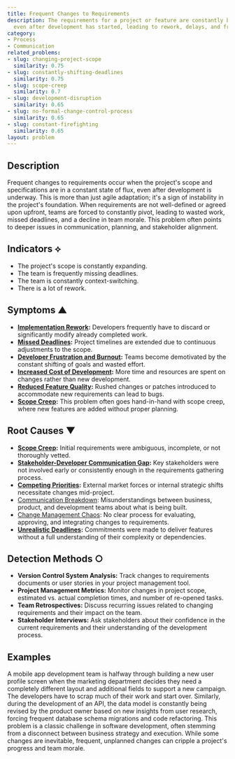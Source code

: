 ```yaml
---
title: Frequent Changes to Requirements
description: The requirements for a project or feature are constantly being updated,
  even after development has started, leading to rework, delays, and frustration.
category:
- Process
- Communication
related_problems:
- slug: changing-project-scope
  similarity: 0.75
- slug: constantly-shifting-deadlines
  similarity: 0.75
- slug: scope-creep
  similarity: 0.7
- slug: development-disruption
  similarity: 0.65
- slug: no-formal-change-control-process
  similarity: 0.65
- slug: constant-firefighting
  similarity: 0.65
layout: problem
---
```


## Description
Frequent changes to requirements occur when the project's scope and specifications are in a constant state of flux, even after development is underway. This is more than just agile adaptation; it's a sign of instability in the project's foundation. When requirements are not well-defined or agreed upon upfront, teams are forced to constantly pivot, leading to wasted work, missed deadlines, and a decline in team morale. This problem often points to deeper issues in communication, planning, and stakeholder alignment.

## Indicators ⟡
- The project's scope is constantly expanding.
- The team is frequently missing deadlines.
- The team is constantly context-switching.
- There is a lot of rework.

## Symptoms ▲

- **[Implementation Rework](implementation-rework.md):** Developers frequently have to discard or significantly modify already completed work.
- **[Missed Deadlines](missed-deadlines.md):** Project timelines are extended due to continuous adjustments to the scope.
- **[Developer Frustration and Burnout](developer-frustration-and-burnout.md):** Teams become demotivated by the constant shifting of goals and wasted effort.
- **[Increased Cost of Development](increased-cost-of-development.md):** More time and resources are spent on changes rather than new development.
- **[Reduced Feature Quality](reduced-feature-quality.md):** Rushed changes or patches introduced to accommodate new requirements can lead to bugs.
- **[Scope Creep](scope-creep.md):** This problem often goes hand-in-hand with scope creep, where new features are added without proper planning.

## Root Causes ▼

- **[Scope Creep](scope-creep.md):** Initial requirements were ambiguous, incomplete, or not thoroughly vetted.
- **[Stakeholder-Developer Communication Gap](stakeholder-developer-communication-gap.md):** Key stakeholders were not involved early or consistently enough in the requirements gathering process.
- **[Competing Priorities](competing-priorities.md):** External market forces or internal strategic shifts necessitate changes mid-project.
- [Communication Breakdown](communication-breakdown.md): Misunderstandings between business, product, and development teams about what is being built.
- [Change Management Chaos](change-management-chaos.md): No clear process for evaluating, approving, and integrating changes to requirements.
- **[Unrealistic Deadlines](unrealistic-deadlines.md):** Commitments were made to deliver features without a full understanding of their complexity or dependencies.

## Detection Methods ○

- **Version Control System Analysis:** Track changes to requirements documents or user stories in your project management tool.
- **Project Management Metrics:** Monitor changes in project scope, estimated vs. actual completion times, and number of re-opened tasks.
- **Team Retrospectives:** Discuss recurring issues related to changing requirements and their impact on the team.
- **Stakeholder Interviews:** Ask stakeholders about their confidence in the current requirements and their understanding of the development process.

## Examples
A mobile app development team is halfway through building a new user profile screen when the marketing department decides they need a completely different layout and additional fields to support a new campaign. The developers have to scrap much of their work and start over. Similarly, during the development of an API, the data model is constantly being revised by the product owner based on new insights from user research, forcing frequent database schema migrations and code refactoring. This problem is a classic challenge in software development, often stemming from a disconnect between business strategy and execution. While some changes are inevitable, frequent, unplanned changes can cripple a project's progress and team morale.